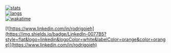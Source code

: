 [![stats](https://github-readme-stats.vercel.app/api?username=rodrigoieh&theme=slateorange&show_icons=true)](https://github.com/rodrigoieh)   
[![langs](https://github-readme-stats.vercel.app/api/top-langs/?username=rodrigoieh&theme=slateorange)](https://github.com/rodrigoieh)   
[![wakatime](https://github-readme-stats.vercel.app/api/wakatime?username=rodrigoieh&theme=slateorange)](https://github.com/rodrigoieh)

[![https://www.linkedin.com/in/rodrigoieh](https://img.shields.io/badge/LinkedIn-0077B5?style=flat&logo=linkedin&logoColor=white&labelColor=orange&color=orange)](https://www.linkedin.com/in/rodrigoieh)

<!--
[![https://twitter.com/rodrigoieh](https://img.shields.io/badge/Twitter-1DA1F2?style=flat&logo=twitter&logoColor=white)](https://twitter.com/rodrigoieh)
You can support my work with [GitHub Sponsors 💗](https://github.com/sponsors/rodrigoieh)
-->
